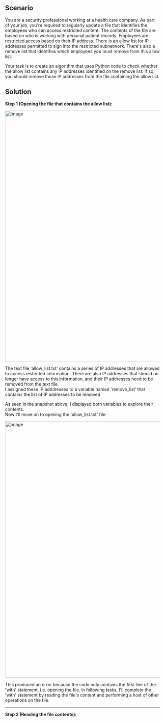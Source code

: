 <h2>Scenario</h2>
<p>You are a security professional working at a health care company. As part of your job, you're required to regularly update a file that identifies the employees who can access restricted content. The contents of the file are based on who is working with personal patient records. Employees are restricted access based on their IP address. There is an allow list for IP addresses permitted to sign into the restricted subnetwork. There's also a remove list that identifies which employees you must remove from this allow list.</p>

<p>Your task is to create an algorithm that uses Python code to check whether the allow list contains any IP addresses identified on the remove list. If so, you should remove those IP addresses from the file containing the allow list.</p>

<h2>Solution</h2>
<b>Step 1 (Opening the file that contains the allow list):</b>
<p><img width="817" alt="image" src="https://github.com/devhalimah/Google-Cybersecurity-Professional-Certificate-Projects/assets/64546668/44a526f7-f12f-40fc-a63e-5800f3748257">
</p>
<p>The text file 'allow_list.txt' contains a series of IP addresses that are allowed to access restricted information. There are also IP addresses that should no longer have access to this information, and their IP addresses need to be removed from the text file.<br>I assigned these IP adddresses to a variable named 'remove_list' that contains the list of IP addresses to be removed.</p>

<p>As seen in the snapshot above, I displayed both variables to explore their contents.<br>Now I'll move on to opening the 'allow_list.txt' file:</p>
<p>
  <img width="835" alt="image" src="https://github.com/devhalimah/Google-Cybersecurity-Professional-Certificate-Projects/assets/64546668/1b013b7e-2497-49a0-a342-2f3b7a9dc69b">
</p>
<p>This produced an error because the code only contains the first line of the 'with' statement, i.e. opening the file. In following tasks, I'll complete the 'with' statement by reading the file's content and performing a host of other operations on the file.</p>

--------------------------------------------------------------------------------------------------------------------------------------------------------
<b>Step 2 (Reading the file contents):</b>
<p></p>
